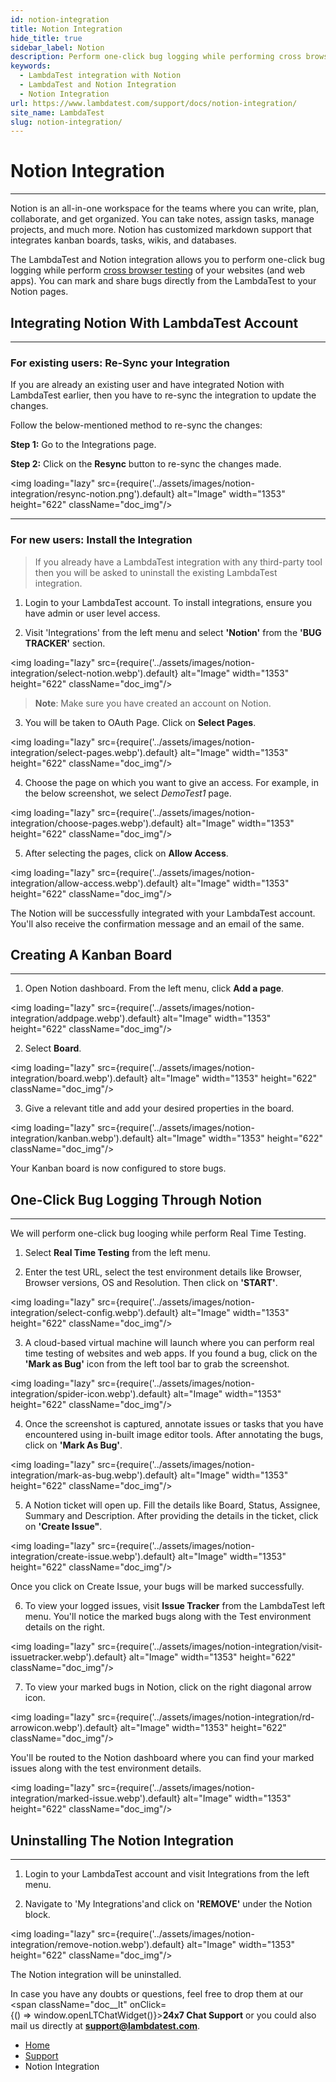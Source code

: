 ```yaml
---
id: notion-integration
title: Notion Integration
hide_title: true
sidebar_label: Notion
description: Perform one-click bug logging while performing cross browser testing with LambdaTest and Notion integration. Capture screenshots, annotate issues, and share them directly from the LambdaTest platform to your Notion pages.
keywords:
  - LambdaTest integration with Notion
  - LambdaTest and Notion Integration
  - Notion Integration
url: https://www.lambdatest.com/support/docs/notion-integration/
site_name: LambdaTest
slug: notion-integration/
---
```


<script type="application/ld+json"
      dangerouslySetInnerHTML={{ __html: JSON.stringify({
       "@context": "https://schema.org",
        "@type": "BreadcrumbList",
        "itemListElement": [{
          "@type": "ListItem",
          "position": 1,
          "name": "Home",
          "item": "https://www.lambdatest.com"
        },{
          "@type": "ListItem",
          "position": 2,
          "name": "Support",
          "item": "https://www.lambdatest.com/support/docs/"
        },{
          "@type": "ListItem",
          "position": 3,
          "name": "Bugzilla Integration",
          "item": "https://www.lambdatest.com/support/docs/notion-integration/"
        }]
      })
    }}
></script>

# Notion Integration
***

Notion is an all-in-one workspace for the teams where you can write, plan, collaborate, and get organized. You can take notes, assign tasks, manage projects, and much more. Notion has customized markdown support that integrates kanban boards, tasks, wikis, and databases.

The LambdaTest and Notion integration allows you to perform one-click bug logging while perform [cross browser testing](https://www.lambdatest.com/) of your websites (and web apps). You can mark and share bugs directly from the LambdaTest to your Notion pages.

## Integrating Notion With LambdaTest Account
***

### For existing users: Re-Sync your Integration

If you are already an existing user and have integrated Notion with LambdaTest earlier, then you have to re-sync the integration to update the changes.

Follow the below-mentioned method to re-sync the changes:

**Step 1:** Go to the Integrations page.

**Step 2:** Click on the **Resync** button to re-sync the changes made.

<img loading="lazy" src={require('../assets/images/notion-integration/resync-notion.png').default} alt="Image" width="1353" height="622"  className="doc_img"/>

***

### For new users: Install the Integration

> If you already have a LambdaTest integration with any third-party tool then you will be asked to uninstall the existing LambdaTest integration.

1. Login to your LambdaTest account. To install integrations, ensure you have admin or user level access.

2. Visit 'Integrations' from the left menu and select **'Notion'** from the **'BUG TRACKER'** section.

<img loading="lazy" src={require('../assets/images/notion-integration/select-notion.webp').default} alt="Image" width="1353" height="622"  className="doc_img"/>

>**Note**: Make sure you have created an account on Notion.

3. You will be taken to OAuth Page. Click on **Select Pages**. 

<img loading="lazy" src={require('../assets/images/notion-integration/select-pages.webp').default} alt="Image" width="1353" height="622"  className="doc_img"/>

4. Choose the page on which you want to give an access. For example, in the below screenshot, we select *DemoTest1* page.

<img loading="lazy" src={require('../assets/images/notion-integration/choose-pages.webp').default} alt="Image" width="1353" height="622"  className="doc_img"/>

5. After selecting the pages, click on **Allow Access**.

<img loading="lazy" src={require('../assets/images/notion-integration/allow-access.webp').default} alt="Image" width="1353" height="622"  className="doc_img"/>

The Notion will be successfully integrated with your LambdaTest account. You'll also receive the confirmation message and an email of the same. 

## Creating A Kanban Board
***

1. Open Notion dashboard. From the left menu, click **Add a page**.

<img loading="lazy" src={require('../assets/images/notion-integration/addpage.webp').default} alt="Image" width="1353" height="622"  className="doc_img"/>

2. Select **Board**.

<img loading="lazy" src={require('../assets/images/notion-integration/board.webp').default} alt="Image" width="1353" height="622"  className="doc_img"/>

3. Give a relevant title and add your desired properties in the board.

<img loading="lazy" src={require('../assets/images/notion-integration/kanban.webp').default} alt="Image" width="1353" height="622"  className="doc_img"/>

Your Kanban board is now configured to store bugs.

## One-Click Bug Logging Through Notion
***
We will perform one-click bug looging while perform Real Time Testing.

1. Select **Real Time Testing** from the left menu.

2. Enter the test URL, select the test environment details like Browser, Browser versions, OS and Resolution. Then click on **'START'**.

<img loading="lazy" src={require('../assets/images/notion-integration/select-config.webp').default} alt="Image" width="1353" height="622"  className="doc_img"/>

3. A cloud-based virtual machine will launch where you can perform real time testing of websites and web apps. If you found a bug, click on the **'Mark as Bug'** icon from the left tool bar to grab the screenshot.  

<img loading="lazy" src={require('../assets/images/notion-integration/spider-icon.webp').default} alt="Image" width="1353" height="622"  className="doc_img"/>

4. Once the screenshot is captured, annotate issues or tasks that you have encountered using in-built image editor tools. After annotating the bugs, click on **'Mark As Bug'**.

<img loading="lazy" src={require('../assets/images/notion-integration/mark-as-bug.webp').default} alt="Image" width="1353" height="622"  className="doc_img"/>

5. A Notion ticket will open up. Fill the details like Board, Status, Assignee, Summary and Description. After providing the details in the ticket, click on **'Create Issue"**.

<img loading="lazy" src={require('../assets/images/notion-integration/create-issue.webp').default} alt="Image" width="1353" height="622"  className="doc_img"/>

Once you click on Create Issue, your bugs will be marked successfully.

6. To view your logged issues, visit **Issue Tracker** from the LambdaTest left menu. You'll notice the marked bugs along with the Test environment details on the right.

<img loading="lazy" src={require('../assets/images/notion-integration/visit-issuetracker.webp').default} alt="Image" width="1353" height="622"  className="doc_img"/>

7. To view your marked bugs in Notion, click on the right diagonal arrow icon. 

<img loading="lazy" src={require('../assets/images/notion-integration/rd-arrowicon.webp').default} alt="Image" width="1353" height="622"  className="doc_img"/>

You'll be routed to the Notion dashboard where you can find your marked issues along with the test environment details.

<img loading="lazy" src={require('../assets/images/notion-integration/marked-issue.webp').default} alt="Image" width="1353" height="622"  className="doc_img"/>



## Uninstalling The Notion Integration
***

1. Login to your LambdaTest account and visit Integrations from the left menu.

2. Navigate to 'My Integrations'and click on **'REMOVE'** under the Notion block.

<img loading="lazy" src={require('../assets/images/notion-integration/remove-notion.webp').default} alt="Image" width="1353" height="622"  className="doc_img"/>

The Notion integration will be uninstalled.

>
In case you have any doubts or questions, feel free to drop them at our <span className="doc__lt" onClick={() => window.openLTChatWidget()}>**24x7 Chat Support**</span> or you could also mail us directly at **[support@lambdatest.com](mailto:support@lambdatest.com)**.

<nav aria-label="breadcrumbs">
  <ul className="breadcrumbs">
    <li className="breadcrumbs__item">
      <a className="breadcrumbs__link" target="_self" href="https://www.lambdatest.com">
        Home
      </a>
    </li>
    <li className="breadcrumbs__item">
      <a className="breadcrumbs__link" target="_self" href="https://www.lambdatest.com/support/docs/">
        Support
      </a>
    </li>
    <li className="breadcrumbs__item breadcrumbs__item--active">
      <span className="breadcrumbs__link">
       Notion Integration
      </span>
    </li>
  </ul>
</nav>








